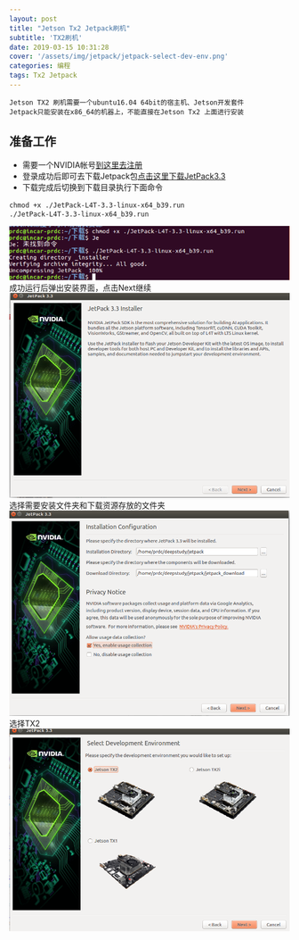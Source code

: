```yaml
---
layout: post
title: "Jetson Tx2 Jetpack刷机"
subtitle: 'TX2刷机'
date: 2019-03-15 10:31:28
cover: '/assets/img/jetpack/jetpack-select-dev-env.png'
categories: 编程
tags: Tx2 Jetpack
---
```

    Jetson TX2 刷机需要一个ubuntu16.04 64bit的宿主机、Jetson开发套件
    Jetpack只能安装在x86_64的机器上，不能直接在Jetson Tx2 上面进行安装

## 准备工作
+ 需要一个NVIDIA帐号[到这里去注册](https://login.developer.nvidia.com/login?state=g6Fo2SBLbEdzWUZGTnNiVGZKNTJwd3ZndmN3cTFKdG1TSWpudKN0aWTZIFJ4U3pIZEY5UmdXWFlFRlpOUGFyeXRSRXlnZ1VCRGlXo2NpZNkgNGpsalRlak43Uk1POXN1TDBTMzNnRnJZZ2pIWDBWY1c&client=4jljTejN7RMO9suL0S33gFrYgjHX0VcW&protocol=oauth2&response_type=code&method=login&redirect_uri=https%3A%2F%2Fdeveloper.nvidia.com%2Fauth0%2Fcallback%3Fdestination%3D&scope=openid%20profile%20email&audience=https%3A%2F%2Fdevzone.auth0.com%2Fuserinfo)
+ 登录成功后即可去下载Jetpack包[点击这里下载JetPack3.3](https://developer.nvidia.com/embedded/downloads#?tx=$libraries,cuda,cudnn,visionworks,opencv4tegra)
+ 下载完成后切换到下载目录执行下面命令

```
chmod +x ./JetPack-L4T-3.3-linux-x64_b39.run
./JetPack-L4T-3.3-linux-x64_b39.run 

```

![](/assets/img/jetpack/jetpack-run.png)
成功运行后弹出安装界面，点击Next继续
![](/assets/img/jetpack/jetpack-installer.png)
选择需要安装文件夹和下载资源存放的文件夹
![](/assets/img/jetpack/jetpack-configuration.png)
选择TX2
![](/assets/img/jetpack/jetpack-select-dev-env.png)

